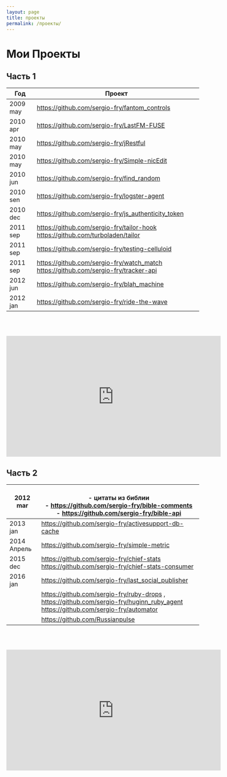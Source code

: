 ```yaml
---
layout: page
title: проекты
permalink: /проекты/
---
```

# Мои Проекты

## Часть 1

| Год         | Проект                                                                                                                         |
| ----------- | ------------------------------------------------------------------------------------------------------------------------------ |
| 2009 may    | <https://github.com/sergio-fry/fantom_controls>                                                                                |
| 2010 apr    | <https://github.com/sergio-fry/LastFM-FUSE>                                                                                    |
| 2010 may    | <https://github.com/sergio-fry/jRestful>                                                                                       |
| 2010 may    | <https://github.com/sergio-fry/Simple-nicEdit>                                                                                 |
| 2010 jun   | <https://github.com/sergio-fry/find_random>                                                                                    |
| 2010 sen   | <https://github.com/sergio-fry/logster-agent>                                                                                  |
| 2010 dec    | <https://github.com/sergio-fry/js_authenticity_token>                                                                          |
| 2011 sep    | <https://github.com/sergio-fry/tailor-hook> <https://github.com/turboladen/tailor>                                             |
| 2011 sep    | <https://github.com/sergio-fry/testing-celluloid>                                                                              |
| 2011 sep    | <https://github.com/sergio-fry/watch_match> <https://github.com/sergio-fry/tracker-api>                                        |
| 2012 jun   | <https://github.com/sergio-fry/blah_machine>                                                                                   |
| 2012 jan    | <https://github.com/sergio-fry/ride-the-wave>                                                                                  |

<br /><br />

<iframe width="560" height="315" src="https://www.youtube.com/embed/1UUS-c3hEVQ?si=pWPuwYNidm0B5X4m" title="YouTube video player" frameborder="0" allow="accelerometer; autoplay; clipboard-write; encrypted-media; gyroscope; picture-in-picture; web-share" referrerpolicy="strict-origin-when-cross-origin" allowfullscreen></iframe>


## Часть 2


| 2012 mar    | <br>- цитаты из библии <br>  - <https://github.com/sergio-fry/bible-comments><br>  - <https://github.com/sergio-fry/bible-api>     |
| ----------- | ---------------------------------------------------------------------------------------------------------------------------------- |
| 2013 jan    | <https://github.com/sergio-fry/activesupport-db-cache>                                                                             |
| 2014 Апрель | <https://github.com/sergio-fry/simple-metric>                                                                                      |
| 2015 dec    | https://github.com/sergio-fry/chief-stats https://github.com/sergio-fry/chief-stats-consumer                                       |
| 2016 jan    | https://github.com/sergio-fry/last_social_publisher                                                                                |
|             | https://github.com/sergio-fry/ruby-drops , https://github.com/sergio-fry/huginn_ruby_agent https://github.com/sergio-fry/automator |
|             | https://github.com/Russianpulse                                                                                                    |


<br /><br />

<iframe width="560" height="315" src="https://www.youtube.com/embed/WZfJKpyvLJo?si=pWPuwYNidm0B5X4m" title="YouTube video player" frameborder="0" allow="accelerometer; autoplay; clipboard-write; encrypted-media; gyroscope; picture-in-picture; web-share" referrerpolicy="strict-origin-when-cross-origin" allowfullscreen></iframe>
